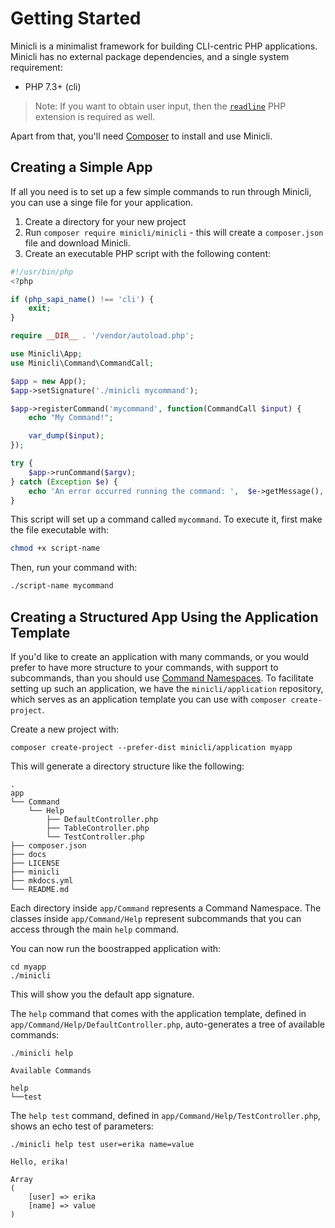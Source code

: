 # Getting Started

Minicli is a minimalist framework for building CLI-centric PHP applications. Minicli has no external package dependencies, and a single system requirement:

- PHP 7.3+ (cli)

> Note: If you want to obtain user input, then the [`readline`](https://www.php.net/manual/en/function.readline.php) PHP extension is required as well.

Apart from that, you'll need [Composer](https://getcomposer.org/) to install and use Minicli.

## Creating a Simple App

If all you need is to set up a few simple commands to run through Minicli, you can use a singe file for your application.

1. Create a directory for your new project
2. Run `composer require minicli/minicli` - this will create a `composer.json` file and download Minicli.
3. Create an executable PHP script with the following content:

```php
#!/usr/bin/php
<?php

if (php_sapi_name() !== 'cli') {
    exit;
}

require __DIR__ . '/vendor/autoload.php';

use Minicli\App;
use Minicli\Command\CommandCall;

$app = new App();
$app->setSignature('./minicli mycommand');

$app->registerCommand('mycommand', function(CommandCall $input) {
    echo "My Command!";

    var_dump($input);
});

try {
    $app->runCommand($argv);
} catch (Exception $e) {
    echo 'An error occurred running the command: ',  $e->getMessage(), "\n";
}
```

This script will set up a command called `mycommand`. To execute it, first make the file executable with:

```bash
chmod +x script-name
```

Then, run your command with:

```bash
./script-name mycommand
```

## Creating a Structured App Using the Application Template

If you'd like to create an application with many commands, or you would prefer to have more structure to your commands, with support to subcommands, than you should use [Command Namespaces](/02-command_namespaces). 
To facilitate setting up such an application, we have the `minicli/application` repository, which serves as an application template you can use with `composer create-project`.

Create a new project with:

```shell
composer create-project --prefer-dist minicli/application myapp
```

This will generate a directory structure like the following:

```
.
app
└── Command
    └── Help
        ├── DefaultController.php
        ├── TableController.php
        └── TestController.php
├── composer.json
├── docs
├── LICENSE
├── minicli
├── mkdocs.yml
└── README.md

```

Each directory inside `app/Command` represents a Command Namespace.
The classes inside `app/Command/Help` represent subcommands that you can access through the main `help` command.

You can now run the boostrapped application with:

```shell
cd myapp
./minicli
```

This will show you the default app signature.

The `help` command that comes with the application template, defined in `app/Command/Help/DefaultController.php`, auto-generates a tree of available commands:

```shell
./minicli help
```

```
Available Commands

help
└──test

```

The `help test` command, defined in `app/Command/Help/TestController.php`, shows an echo test of parameters:

```
./minicli help test user=erika name=value
```

```
Hello, erika!

Array
(
    [user] => erika
    [name] => value
)
```
